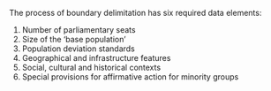 The process of boundary delimitation has six required data elements:  

1.	Number of parliamentary seats
2.	Size of the ‘base population’ 
3.	Population deviation standards 
4.	Geographical and infrastructure features 
5.	Social, cultural and historical contexts 
6.	Special provisions for affirmative action for minority groups 
